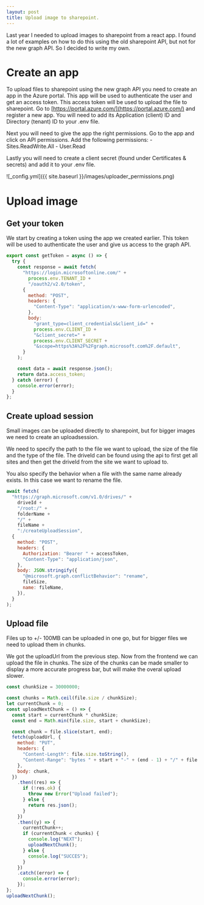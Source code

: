 ```yaml
---
layout: post
title: Upload image to sharepoint.
---
```


Last year I needed to upload images to sharepoint from a react app. I found a lot of examples on how to do this using the old sharepoint API, but not for the new graph API. So I decided to write my own.

# Create an app

To upload files to sharepoint using the new graph API you need to create an app in the Azure portal. This app will be used to authenticate the user and get an access token. This access token will be used to upload the file to sharepoint.
Go to [https://portal.azure.com/](https://portal.azure.com/) and register a new app. You will need to add its Application (client) ID
and Directory (tenant) ID to your .env file.

Next you will need to give the app the right permissions. Go to the app and click on API permissions. Add the following permissions: - Sites.ReadWrite.All - User.Read

Lastly you will need to create a client secret (found under Certificates & secrets) and add it to your .env file.

![_config.yml]({{ site.baseurl }}/images/uploader_permissions.png)

# Upload image

## Get your token

We start by creating a token using the app we created earlier. This token will be used to authenticate the user and give us access to the graph API.

```javascript
export const getToken = async () => {
  try {
    const response = await fetch(
      "https://login.microsoftonline.com/" +
        process.env.TENANT_ID +
        "/oauth2/v2.0/token",
      {
        method: "POST",
        headers: {
          "Content-Type": "application/x-www-form-urlencoded",
        },
        body:
          "grant_type=client_credentials&client_id=" +
          process.env.CLIENT_ID +
          "&client_secret=" +
          process.env.CLIENT_SECRET +
          "&scope=https%3A%2F%2Fgraph.microsoft.com%2F.default",
      }
    );

    const data = await response.json();
    return data.access_token;
  } catch (error) {
    console.error(error);
  }
};
```

## Create upload session

Small images can be uploaded directly to sharepoint, but for bigger images we need to create an uploadsession.

We need to specify the path to the file we want to upload, the size of the file and the type of the file.
The driveId can be found using the api to first get all sites and then get the driveId from the site we want to upload to.

You also specify the behavior when a file with the same name already exists. In this case we want to rename the file.

```javascript
await fetch(
  "https://graph.microsoft.com/v1.0/drives/" +
    driveId +
    "/root:/" +
    folderName +
    "/" +
    fileName +
    ":/createUploadSession",
  {
    method: "POST",
    headers: {
      Authorization: "Bearer " + accessToken,
      "Content-Type": "application/json",
    },
    body: JSON.stringify({
      "@microsoft.graph.conflictBehavior": "rename",
      fileSize,
      name: fileName,
    }),
  }
);
```

## Upload file

Files up to +/- 100MB can be uploaded in one go, but for bigger files we need to upload them in chunks.

We got the uploadUrl from the previous step. Now from the frontend we can upload the file in chunks. The size of the chunks can be made smaller to display a more accurate progress bar, but will make the overal upload slower.


```javascript
const chunkSize = 30000000;

const chunks = Math.ceil(file.size / chunkSize);
let currentChunk = 0;
const uploadNextChunk = () => {
  const start = currentChunk * chunkSize;
  const end = Math.min(file.size, start + chunkSize);

  const chunk = file.slice(start, end);
  fetch(uploadUrl, {
    method: "PUT",
    headers: {
      "Content-Length": file.size.toString(),
      "Content-Range": "bytes " + start + "-" + (end - 1) + "/" + file.size,
    },
    body: chunk,
  })
    .then((res) => {
      if (!res.ok) {
        throw new Error("Upload failed");
      } else {
        return res.json();
      }
    })
    .then((y) => {
      currentChunk++;
      if (currentChunk < chunks) {
        console.log("NEXT");
        uploadNextChunk();
      } else {
        console.log("SUCCES");
      }
    })
    .catch((error) => {
      console.error(error);
    });
};
uploadNextChunk();
```

